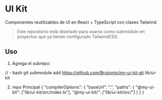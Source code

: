 # UI Kit

Componentes reutilizables de UI en React + TypeScript con clases Tailwind.

> Este repositorio está diseñado para usarse como submódulo en proyectos que ya tienen configurado TailwindCSS.

## Uso

1. Agrega el subrepo:

// - bash
git submodule add https://github.com/Brujomix/my-ui-kit.git lib/ui-kit


2. repo Principal
{
  "compilerOptions": {
    "baseUrl": ".",
    "paths": {
      "@my-ui-kit": ["lib/ui-kit/src/index.ts"],
      "@my-ui-kit/*": ["lib/ui-kit/src/*"]
    }
  }
}